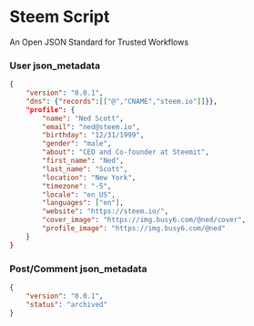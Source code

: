 # Steem Script
An Open JSON Standard for Trusted Workflows

### User json_metadata
```json
{
    "version": "0.0.1",
    "dns": {"records":[["@","CNAME","steem.io"]]}},
    "profile": {
        "name": "Ned Scott",
        "email": "ned@steem.io",
        "birthday": "12/31/1999",
        "gender": "male",
        "about": "CEO and Co-founder at Steemit",
        "first_name": "Ned",
        "last_name": "Scott",
        "location": "New York",
        "timezone": "-5",
        "locale": "en_US",
        "languages": ["en"],
        "website": "https://steem.io/",
        "cover_image": "https://img.busy6.com/@ned/cover",
        "profile_image": "https://img.busy6.com/@ned"
    }
}
```

### Post/Comment json_metadata
```json
{
    "version": "0.0.1",
    "status": "archived"
}
```